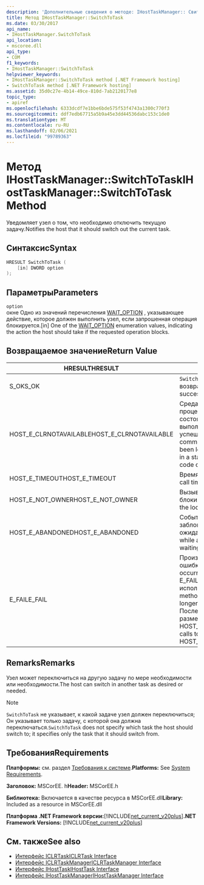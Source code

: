 ```yaml
---
description: 'Дополнительные сведения о методе: IHostTaskManager:: Свитчтотаск'
title: Метод IHostTaskManager::SwitchToTask
ms.date: 03/30/2017
api_name:
- IHostTaskManager.SwitchToTask
api_location:
- mscoree.dll
api_type:
- COM
f1_keywords:
- IHostTaskManager::SwitchToTask
helpviewer_keywords:
- IHostTaskManager::SwitchToTask method [.NET Framework hosting]
- SwitchToTask method [.NET Framework hosting]
ms.assetid: 35d0c27e-4b14-49ce-810d-7ab2120177e8
topic_type:
- apiref
ms.openlocfilehash: 6333dcdf7e1bbe6bde575f53f4743a1300c770f3
ms.sourcegitcommit: ddf7edb67715a5b9a45e3dd44536dabc153c1de0
ms.translationtype: MT
ms.contentlocale: ru-RU
ms.lasthandoff: 02/06/2021
ms.locfileid: "99789363"
---
```

# <a name="ihosttaskmanagerswitchtotask-method"></a><span data-ttu-id="28b79-103">Метод IHostTaskManager::SwitchToTask</span><span class="sxs-lookup"><span data-stu-id="28b79-103">IHostTaskManager::SwitchToTask Method</span></span>

<span data-ttu-id="28b79-104">Уведомляет узел о том, что необходимо отключить текущую задачу.</span><span class="sxs-lookup"><span data-stu-id="28b79-104">Notifies the host that it should switch out the current task.</span></span>  
  
## <a name="syntax"></a><span data-ttu-id="28b79-105">Синтаксис</span><span class="sxs-lookup"><span data-stu-id="28b79-105">Syntax</span></span>  
  
```cpp  
HRESULT SwitchToTask (  
    [in] DWORD option  
);  
```  
  
## <a name="parameters"></a><span data-ttu-id="28b79-106">Параметры</span><span class="sxs-lookup"><span data-stu-id="28b79-106">Parameters</span></span>  

 `option`  
 <span data-ttu-id="28b79-107">окне Одно из значений перечисления [WAIT_OPTION](wait-option-enumeration.md) , указывающее действие, которое должен выполнить узел, если запрошенная операция блокируется.</span><span class="sxs-lookup"><span data-stu-id="28b79-107">[in] One of the [WAIT_OPTION](wait-option-enumeration.md) enumeration values, indicating the action the host should take if the requested operation blocks.</span></span>  
  
## <a name="return-value"></a><span data-ttu-id="28b79-108">Возвращаемое значение</span><span class="sxs-lookup"><span data-stu-id="28b79-108">Return Value</span></span>  
  
|<span data-ttu-id="28b79-109">HRESULT</span><span class="sxs-lookup"><span data-stu-id="28b79-109">HRESULT</span></span>|<span data-ttu-id="28b79-110">Описание:</span><span class="sxs-lookup"><span data-stu-id="28b79-110">Description</span></span>|  
|-------------|-----------------|  
|<span data-ttu-id="28b79-111">S_OK</span><span class="sxs-lookup"><span data-stu-id="28b79-111">S_OK</span></span>|<span data-ttu-id="28b79-112">`SwitchToTask` успешно возвращено.</span><span class="sxs-lookup"><span data-stu-id="28b79-112">`SwitchToTask` returned successfully.</span></span>|  
|<span data-ttu-id="28b79-113">HOST_E_CLRNOTAVAILABLE</span><span class="sxs-lookup"><span data-stu-id="28b79-113">HOST_E_CLRNOTAVAILABLE</span></span>|<span data-ttu-id="28b79-114">Среда CLR не была загружена в процесс, или среда CLR находится в состоянии, в котором она не может выполнить управляемый код или успешно обработать вызов.</span><span class="sxs-lookup"><span data-stu-id="28b79-114">The common language runtime (CLR) has not been loaded into a process, or the CLR is in a state in which it cannot run managed code or process the call successfully.</span></span>|  
|<span data-ttu-id="28b79-115">HOST_E_TIMEOUT</span><span class="sxs-lookup"><span data-stu-id="28b79-115">HOST_E_TIMEOUT</span></span>|<span data-ttu-id="28b79-116">Время ожидания вызова истекло.</span><span class="sxs-lookup"><span data-stu-id="28b79-116">The call timed out.</span></span>|  
|<span data-ttu-id="28b79-117">HOST_E_NOT_OWNER</span><span class="sxs-lookup"><span data-stu-id="28b79-117">HOST_E_NOT_OWNER</span></span>|<span data-ttu-id="28b79-118">Вызывающий объект не владеет блокировкой.</span><span class="sxs-lookup"><span data-stu-id="28b79-118">The caller does not own the lock.</span></span>|  
|<span data-ttu-id="28b79-119">HOST_E_ABANDONED</span><span class="sxs-lookup"><span data-stu-id="28b79-119">HOST_E_ABANDONED</span></span>|<span data-ttu-id="28b79-120">Событие было отменено, пока заблокированный поток или волокно ожидают его.</span><span class="sxs-lookup"><span data-stu-id="28b79-120">An event was canceled while a blocked thread or fiber was waiting on it.</span></span>|  
|<span data-ttu-id="28b79-121">E_FAIL</span><span class="sxs-lookup"><span data-stu-id="28b79-121">E_FAIL</span></span>|<span data-ttu-id="28b79-122">Произошла неизвестная фатальная ошибка.</span><span class="sxs-lookup"><span data-stu-id="28b79-122">An unknown catastrophic failure occurred.</span></span> <span data-ttu-id="28b79-123">Когда метод возвращает E_FAIL, среда CLR больше не может использоваться в процессе.</span><span class="sxs-lookup"><span data-stu-id="28b79-123">When a method returns E_FAIL, the CLR is no longer usable within the process.</span></span> <span data-ttu-id="28b79-124">Последующие вызовы методов размещения возвращают HOST_E_CLRNOTAVAILABLE.</span><span class="sxs-lookup"><span data-stu-id="28b79-124">Subsequent calls to hosting methods return HOST_E_CLRNOTAVAILABLE.</span></span>|  
  
## <a name="remarks"></a><span data-ttu-id="28b79-125">Remarks</span><span class="sxs-lookup"><span data-stu-id="28b79-125">Remarks</span></span>  

 <span data-ttu-id="28b79-126">Узел может переключиться на другую задачу по мере необходимости или необходимости.</span><span class="sxs-lookup"><span data-stu-id="28b79-126">The host can switch in another task as desired or needed.</span></span>  
  
> [!NOTE]
> <span data-ttu-id="28b79-127">`SwitchToTask` не указывает, к какой задаче узел должен переключиться; Он указывает только задачу, с которой она должна переключаться.</span><span class="sxs-lookup"><span data-stu-id="28b79-127">`SwitchToTask` does not specify which task the host should switch to; it specifies only the task that it should switch from.</span></span>  
  
## <a name="requirements"></a><span data-ttu-id="28b79-128">Требования</span><span class="sxs-lookup"><span data-stu-id="28b79-128">Requirements</span></span>  

 <span data-ttu-id="28b79-129">**Платформы:** см. раздел [Требования к системе](../../get-started/system-requirements.md).</span><span class="sxs-lookup"><span data-stu-id="28b79-129">**Platforms:** See [System Requirements](../../get-started/system-requirements.md).</span></span>  
  
 <span data-ttu-id="28b79-130">**Заголовок:** MSCorEE. h</span><span class="sxs-lookup"><span data-stu-id="28b79-130">**Header:** MSCorEE.h</span></span>  
  
 <span data-ttu-id="28b79-131">**Библиотека:** Включается в качестве ресурса в MSCorEE.dll</span><span class="sxs-lookup"><span data-stu-id="28b79-131">**Library:** Included as a resource in MSCorEE.dll</span></span>  
  
 <span data-ttu-id="28b79-132">**Платформа .NET Framework версии:**[!INCLUDE[net_current_v20plus](../../../../includes/net-current-v20plus-md.md)]</span><span class="sxs-lookup"><span data-stu-id="28b79-132">**.NET Framework Versions:** [!INCLUDE[net_current_v20plus](../../../../includes/net-current-v20plus-md.md)]</span></span>  
  
## <a name="see-also"></a><span data-ttu-id="28b79-133">См. также</span><span class="sxs-lookup"><span data-stu-id="28b79-133">See also</span></span>

- [<span data-ttu-id="28b79-134">Интерфейс ICLRTask</span><span class="sxs-lookup"><span data-stu-id="28b79-134">ICLRTask Interface</span></span>](iclrtask-interface.md)
- [<span data-ttu-id="28b79-135">Интерфейс ICLRTaskManager</span><span class="sxs-lookup"><span data-stu-id="28b79-135">ICLRTaskManager Interface</span></span>](iclrtaskmanager-interface.md)
- [<span data-ttu-id="28b79-136">Интерфейс IHostTask</span><span class="sxs-lookup"><span data-stu-id="28b79-136">IHostTask Interface</span></span>](ihosttask-interface.md)
- [<span data-ttu-id="28b79-137">Интерфейс IHostTaskManager</span><span class="sxs-lookup"><span data-stu-id="28b79-137">IHostTaskManager Interface</span></span>](ihosttaskmanager-interface.md)
